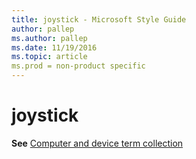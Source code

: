 ```yaml
---
title: joystick - Microsoft Style Guide
author: pallep
ms.author: pallep
ms.date: 11/19/2016
ms.topic: article
ms.prod = non-product specific
---
```


# joystick

**See** [Computer and device term collection](/style-guide/a-z-word-list-term-collections/term-collections/computer-device-terms)
